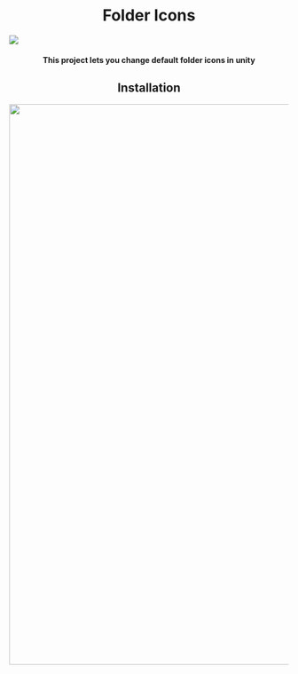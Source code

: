 <h1 align="center">
Folder Icons
</h1>
 <img src="https://github.com/compilerbutcher/Folder-Icons/assets/97310008/6505017d-5228-43ce-9d02-a574aa1df4ac.png">

<h4 align="center"> This project lets you change default folder icons in unity </h4>

<h2 align="center"> Installation </h2>

<img width="1010" src="https://github.com/compilerbutcher/Folder-Icons/assets/97310008/c22ac42f-3da1-4844-9f5d-b013abbb900f.png">
